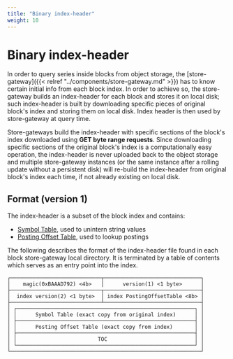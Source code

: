 ```yaml
---
title: "Binary index-header"
weight: 10
---
```


# Binary index-header

In order to query series inside blocks from object storage, the [store-gateway]({{< relref "../components/store-gateway.md" >}}) has to know certain initial info from each block index. In order to achieve so, the store-gateway builds an index-header for each block and stores it on local disk; such index-header is built by downloading specific pieces of original block's index and storing them on local disk. Index header is then used by store-gateway at query time.

Store-gateways build the index-header with specific sections of the block's index downloaded using **GET byte range requests**. Since downloading specific sections of the original block's index is a computationally easy operation, the index-header is never uploaded back to the object storage and multiple store-gateway instances (or the same instance after a rolling update without a persistent disk) will re-build the index-header from original block's index each time, if not already existing on local disk.

## Format (version 1)

The index-header is a subset of the block index and contains:

- [Symbol Table](https://github.com/prometheus/prometheus/blob/master/tsdb/docs/format/index.md#symbol-table), used to unintern string values
- [Posting Offset Table](https://github.com/prometheus/prometheus/blob/master/tsdb/docs/format/index.md#postings-offset-table), used to lookup postings

The following describes the format of the index-header file found in each block store-gateway local directory. It is terminated by a table of contents which serves as an entry point into the index.

```
┌─────────────────────────────┬───────────────────────────────┐
│    magic(0xBAAAD792) <4b>   │      version(1) <1 byte>      │
├─────────────────────────────┬───────────────────────────────┤
│  index version(2) <1 byte>  │ index PostingOffsetTable <8b> │
├─────────────────────────────┴───────────────────────────────┤
│ ┌─────────────────────────────────────────────────────────┐ │
│ │      Symbol Table (exact copy from original index)      │ │
│ ├─────────────────────────────────────────────────────────┤ │
│ │      Posting Offset Table (exact copy from index)       │ │
│ ├─────────────────────────────────────────────────────────┤ │
│ │                          TOC                            │ │
│ └─────────────────────────────────────────────────────────┘ │
└─────────────────────────────────────────────────────────────┘
```
